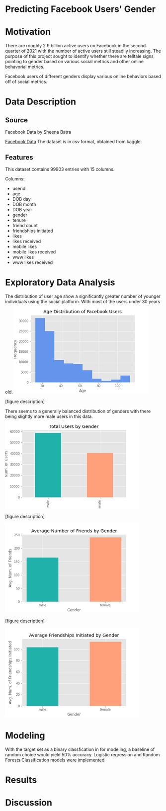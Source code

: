# Predicting Facebook Users' Gender

# Motivation
There are roughly 2.9 billion active users on Facebook in the second quarter of 2021 with the number of active users still steadily increasing. The purpose of this project sought to identify whether there are telltale signs pointing to gender based on various social metrics and other online behavorial metrics. 

Facebook users of different genders display various online behaviors based off of social metrics. 

# Data Description

## Source

Facebook Data by Sheena Batra

[Facebook Data](https://www.kaggle.com/sheenabatra/facebook-data)
The dataset is in csv format, obtained from kaggle.

## Features

This dataset contains 99903 entries with 15 columns.

Columns: 

- userid
- age
- DOB day
- DOB month
- DOB year
- gender
- tenure
- friend count
- friendships initiated
- likes
- likes received
- mobile likes
- mobile likes received
- www likes
- www likes received

# Exploratory Data Analysis
The distribution of user age show a significantly greater number of younger individuals using the social platform. With most of the users under 30 years old.
![age_dist_of_users.jpg](img/age_dist_of_users.jpg)

[figure description]

There seems to a generally balanced distribution of genders with there being slightly more male users in this data.
![total_users_by_gender.jpg](img/total_users_by_gender.jpg)

[figure description]

![friends_by_gender.jpg](img/friends_by_gender.jpg)

[figure description]

![friendships_initiated_gender.jpg](img/friendships_initiated_gender.jpg)

# Modeling
With the target set as a binary classfication in for modeling, a baseline of random choice would yield 50% accuracy. 
Logistic regression and Random Forests Classification models were implemented   

# Results

# Discussion
